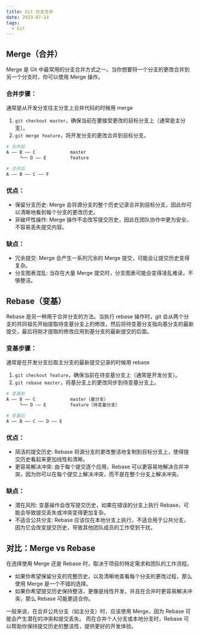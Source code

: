```yaml
---
title: Git 分支合并
date: 2023-07-24
tags:
  - Git
---
```


## Merge（合并）

Merge 是 Git 中最常用的分支合并方式之一。当你想要将一个分支的更改合并到另一个分支时，你可以使用 Merge 操作。

### 合并步骤：

通常是从开发分支往主分支上合并代码的时候用 merge

1. `git checkout master`，确保当前在要接受更改的目标分支上（通常是主分支）。
2. `git merge feature`，将开发分支的更改合并到目标分支。

```bash
# 合并前
A —— B —— C             master
     └── D —— E         feature

# 合并后
A —— B —— C —— F
```

### 优点：

- 保留分支历史: Merge 会将源分支的整个历史记录合并到目标分支，因此你可以清晰地看到每个分支的更改历史。
- 非破坏性操作: Merge 操作不会改写提交历史，因此在团队协作中更为安全，不容易丢失提交内容。

### 缺点：

- 冗余提交: Merge 会产生一系列冗余的 Merge 提交，可能会让提交历史变得复杂。
- 分支图表混乱: 当存在大量 Merge 提交时，分支图表可能会变得凌乱难读，不够整洁。

## Rebase（变基）

Rebase 是另一种用于合并分支的方法。当执行 rebase 操作时，git 会从两个分支的共同祖先开始提取待变基分支上的修改，然后将待变基分支指向基分支的最新提交，最后将刚才提取的修改应用到基分支的最新提交的后面。

### 变基步骤：

通常是在开发分支拉取主分支的最新提交记录的时候用 rebase

1. `git checkout feature`，确保当前在待变基分支上（通常是开发分支）。
2. `git rebase master`，将基分支上的更改同步到待变基分支上。

```bash
# 变基前
A —— B —— C             master（基分支）
     └── D —— E         feature（待变基分支）

# 变基后
A —— B —— C —— D —— E
```

### 优点：

- 简洁的提交历史: Rebase 将源分支的更改整洁地复制到目标分支上，使得提交历史看起来更加线性和清晰。
- 更容易解决冲突: 由于每个提交逐个应用，Rebase 可以更容易地解决合并冲突，因为你可以在每个提交上解决冲突，而不是在整个分支上解决冲突。

### 缺点：

- 潜在风险: 变基操作会改写提交历史，如果在错误的分支上执行 Rebase，可能会导致提交丢失或冲突变得更加复杂。
- 不适合公共分支: Rebase 应该仅在本地分支上执行，不适合用于公共分支，因为它会改变提交历史，导致其他团队成员的工作受到干扰。

## 对比：Merge vs Rebase

在选择使用 Merge 还是 Rebase 时，取决于项目的特定需求和团队的工作流程。

- 如果你希望保留分支的完整历史，以及清晰地查看每个分支的更改过程，那么使用 Merge 是一个不错的选择。
- 如果你希望提交历史保持整洁，更像是线性开发，并且在合并时更容易解决冲突，那么 Rebase 可能更适合你。

一般来说，在合并公共分支（如主分支）时，应该使用 Merge，因为 Rebase 可能会产生潜在的冲突和提交丢失。
而在合并个人分支或本地分支时，Rebase 可以帮助你保持提交历史的整洁性，提供更好的开发体验。
